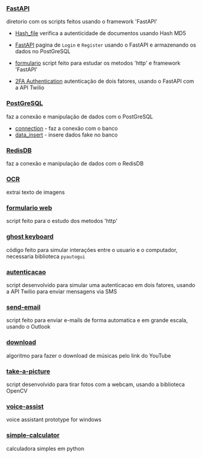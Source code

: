 ### [FastAPI](/FastAPI/)
diretorio com os scripts feitos usando o framework 'FastAPI'

- [Hash_file](/hash_file/)
verifica a autenticidade de documentos usando Hash MD5

- [FastAPI](/FastAPI_with_PostGreSQL/)
pagina de `Login` e `Register` usando o FastAPI e armazenando os dados no PostGreSQL

- [formulario](/FastAPI/form/)
script feito para estudar os metodos 'http' e framework 'FastAPI'  

- [2FA Authentication](/FastAPI/2FA/)
autenticação de dois fatores, usando o FastAPI com a API Twilio

### [PostGreSQL](/PostGreSQL/)
faz a conexão e manipulação de dados com o PostGreSQL
 - [connection](PostGreSQL/connection.py) - faz a conexão com o banco
 - [data_insert](Postgresql/data_insert/) - insere dados fake no banco

### [RedisDB](/connection_RedisDB/)
faz a conexão e manipulação de dados com o RedisDB

### [OCR](/OCR/)
extrai texto de imagens

### [formulario web](/web-form/)
script feito para o estudo dos metodos 'http'

### [ghost keyboard](ghost-keyboard.py)
código feito para simular interações entre o usuario e o computador, necessaria biblioteca `pyautogui` 

### [autenticacao](autenticacao.py)
script desenvolvido para simular uma autenticacao em dois fatores, usando a API Twilio para enviar mensagens via SMS  

### [send-email](send-email.py)
script feito para enviar e-mails de forma automatica e em grande escala, usando o Outlook

### [download](download.py)
algoritmo para fazer o download de músicas pelo link do YouTube

### [take-a-picture](take-a-picture.py)
script desenvolvido para tirar fotos com a webcam, usando a biblioteca OpenCV

### [voice-assist](voice-assist.py)
voice assistant prototype for windows

### [simple-calculator](simple-calculator.py)
calculadora simples em python  
